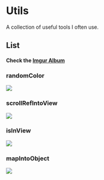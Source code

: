 # Utils

A collection of useful tools I often use.

## List

#### Check the [Imgur Album](https://imgur.com/a/0WBSoaM)

### randomColor

![](https://i.imgur.com/hMC3SVR.png)

### scrollRefIntoView

![](https://i.imgur.com/w8ezWOC.png)

### isInView

![](https://i.imgur.com/xwPxt1x.png)
### mapIntoObject

![](https://i.imgur.com/Qo9jr9R.png)
